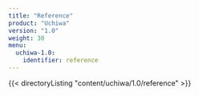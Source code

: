 ```yaml
---
title: "Reference"
product: "Uchiwa"
version: "1.0"
weight: 30
menu: 
  uchiwa-1.0:
    identifier: reference
---
```


{{< directoryListing "content/uchiwa/1.0/reference" >}}
